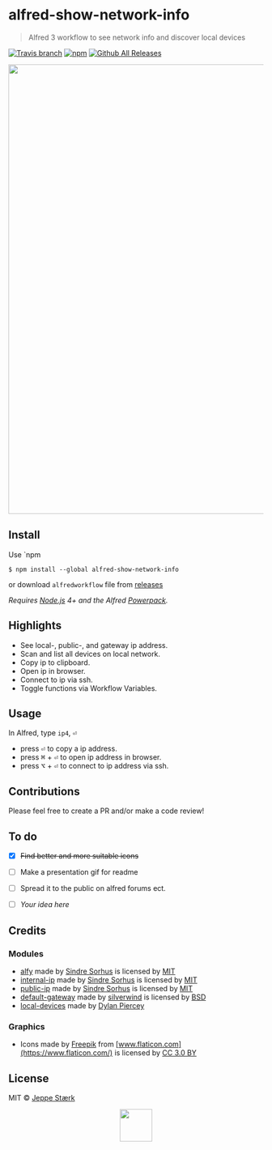 # alfred-show-network-info 

> Alfred 3 workflow to see network info and discover local devices

[![Travis branch](https://img.shields.io/travis/jeppestaerk/alfred-show-network-info/master.svg?style=flat-square&label=build%20status)](https://travis-ci.org/jeppestaerk/alfred-show-network-info) [![npm](https://img.shields.io/npm/dt/alfred-show-network-info.svg?style=flat-square&label=npm%20downloads)](https://www.npmjs.com/package/alfred-show-network-info) [![Github All Releases](https://img.shields.io/github/downloads/jeppestaerk/alfred-show-network-info/total.svg?style=flat-square&label=github%20downloads)](https://github.com/jeppestaerk/alfred-show-network-info/releases/latest)

<img src="https://raw.githubusercontent.com/jeppestaerk/alfred-show-network-info/master/preview.png" width="888">


## Install

Use `npm
```
$ npm install --global alfred-show-network-info
```
or download `alfredworkflow` file from [releases](https://github.com/jeppestaerk/alfred-show-network-info/releases/latest)

*Requires [Node.js](https://nodejs.org) 4+ and the Alfred [Powerpack](https://www.alfredapp.com/powerpack/).*


## Highlights

- See local-, public-, and gateway ip address.
- Scan and list all devices on local network.
- Copy ip to clipboard.
- Open ip in browser.
- Connect to ip via ssh.
- Toggle functions via Workflow Variables.


## Usage

In Alfred, type `ip4`, <kbd>⏎</kbd>
- press <kbd>⏎</kbd> to copy a ip address.
- press <kbd>⌘</kbd> + <kbd>⏎</kbd> to open ip address in browser.
- press <kbd>⌥</kbd> + <kbd>⏎</kbd> to connect to ip address via ssh.


## Contributions

Please feel free to create a PR and/or make a code review!


## To do

- [x] ~~Find better and more suitable icons~~
- [ ] Make a presentation gif for readme
- [ ] Spread it to the public on alfred forums ect.
- [ ] *Your idea here*


## Credits

### Modules

- [alfy](https://github.com/sindresorhus/alfy) made by [Sindre Sorhus](https://sindresorhus.com/) is licensed by [MIT](https://github.com/sindresorhus/alfy/blob/master/license)
- [internal-ip](https://github.com/sindresorhus/internal-ip) made by [Sindre Sorhus](https://sindresorhus.com/) is licensed by [MIT](https://github.com/sindresorhus/internal-ip/blob/master/license)
- [public-ip](https://github.com/sindresorhus/public-ip) made by [Sindre Sorhus](https://sindresorhus.com/) is licensed by [MIT](https://github.com/sindresorhus/public-ip/blob/master/license)
- [default-gateway](https://github.com/silverwind/default-gateway) made by [silverwind](https://silverwind.io/) is licensed by [BSD](https://github.com/silverwind/default-gateway/blob/master/LICENSE)
- [local-devices](https://github.com/DylanPiercey/local-devices) made by [Dylan Piercey](https://github.com/DylanPiercey)

### Graphics

- Icons made by [Freepik](http://www.freepik.com) from [www.flaticon.com](https://www.flaticon.com/) is licensed by [CC 3.0 BY](http://creativecommons.org/licenses/by/3.0/)


## License

MIT © [Jeppe Stærk](https://staerk.io)


<p align="center"><img src="https://raw.githubusercontent.com/jeppestaerk/alfred-show-network-info/master/icon.png" width="64" ></p>
